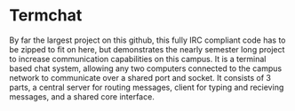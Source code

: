 # Termchat
By far the largest project on this github, this fully IRC compliant code has to be zipped to fit on here, but demonstrates the nearly semester long project to increase communication capabilities on this campus. It is a terminal based chat system, allowing any two computers connected to the campus network to communicate over a shared port and socket. It consists of 3 parts, a central server for routing messages, client for typing and recieving messages, and a shared core interface.
